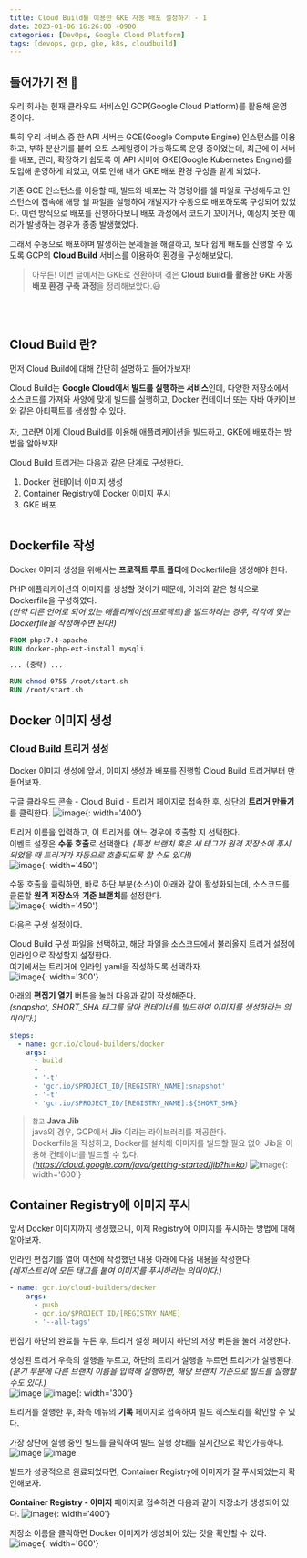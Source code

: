 ```yaml
---
title: Cloud Build를 이용한 GKE 자동 배포 설정하기 - 1
date: 2023-01-06 16:26:00 +0900
categories: [DevOps, Google Cloud Platform]
tags: [devops, gcp, gke, k8s, cloudbuild]
---
```


## 들어가기 전 💬
우리 회사는 현재 클라우드 서비스인 GCP(Google Cloud Platform)를 활용해 운영 중이다.<br>

특히 우리 서비스 중 한 API 서버는 GCE(Google Compute Engine) 인스턴스를 이용하고, 부하 분산기를 붙여 오토 스케일링이 가능하도록 운영 중이었는데,
최근에 이 서버를 배포, 관리, 확장하기 쉽도록 이 API 서버에 GKE(Google Kubernetes Engine)를 도입해 운영하게 되었고, 이로 인해 내가 GKE 배포 환경 구성을 맡게 되었다.

기존 GCE 인스턴스를 이용할 때, 빌드와 배포는 각 명령어를 쉘 파일로 구성해두고 인스턴스에 접속해 해당 쉘 파일을 실행하여 개발자가 수동으로 배포하도록 구성되어 있었다.
이런 방식으로 배포를 진행하다보니 배포 과정에서 코드가 꼬이거나, 예상치 못한 에러가 발생하는 경우가 종종 발생했었다.<br>

그래서 수동으로 배포하며 발생하는 문제들을 해결하고, 보다 쉽게 배포를 진행할 수 있도록 GCP의 **Cloud Build** 서비스를 이용하여 환경을 구성해보았다.<br>

> 아무튼! 이번 글에서는 GKE로 전환하며 겪은 **Cloud Build를 활용한 GKE 자동 배포 환경 구축 과정**을 정리해보았다.😃
<br>

<br>

## Cloud Build 란?
먼저 Cloud Build에 대해 간단히 설명하고 들어가보자!<br>

Cloud Build는 **Google Cloud에서 빌드를 실행하는 서비스**인데, 다양한 저장소에서 소스코드를 가져와 사양에 맞게 빌드를 실행하고, Docker 컨테이너 또는 자바 아카이브와 같은 아티팩트를 생성할 수 있다.
<br><br>
자, 그러면 이제 Cloud Build를 이용해 애플리케이션을 빌드하고, GKE에 배포하는 방법을 알아보자!


Cloud Build 트리거는 다음과 같은 단계로 구성한다.
1. Docker 컨테이너 이미지 생성
2. Container Registry에 Docker 이미지 푸시
3. GKE 배포
<br><br>


## Dockerfile 작성
Docker 이미지 생성을 위해서는 **프로젝트 루트 폴더**에 Dockerfile을 생성해야 한다.

PHP 애플리케이션의 이미지를 생성할 것이기 때문에, 아래와 같은 형식으로 Dockerfile을 구성하였다.<br>
_(만약 다른 언어로 되어 있는 애플리케이션(프로젝트)을 빌드하려는 경우, 각각에 맞는 Dockerfile을 작성해주면 된다!)_
~~~ Dockerfile
FROM php:7.4-apache
RUN docker-php-ext-install mysqli

... (중략) ...

RUN chmod 0755 /root/start.sh
RUN /root/start.sh
~~~


## Docker 이미지 생성
### Cloud Build 트리거 생성
Docker 이미지 생성에 앞서, 이미지 생성과 배포를 진행할 Cloud Build 트리거부터 만들어보자.

구글 클라우드 콘솔 - Cloud Build - 트리거 페이지로 접속한 후, 상단의 **트리거 만들기**를 클릭한다.
![image](/assets/img/post/devops/gcp/230106_cloudbuild를-이용한-gke-자동-배포-설정하기-1/screenshot_01.png){: width='400'}

트리거 이름을 입력하고, 이 트리거를 어느 경우에 호출할 지 선택한다.<br>
이벤트 설정은 **수동 호출**로 선택한다. _(특정 브랜치 혹은 새 태그가 원격 저장소에 푸시되었을 때 트리거가 자동으로 호출되도록 할 수도 있다!)_ <br>
![image](/assets/img/post/devops/gcp/230106_cloudbuild를-이용한-gke-자동-배포-설정하기-1/screenshot_02.png){: width='450'}

수동 호출을 클릭하면, 바로 하단 부분(소스)이 아래와 같이 활성화되는데, 소스코드를 클론할 **원격 저장소**와 **기준 브랜치**를 설정한다.<br>
![image](/assets/img/post/devops/gcp/230106_cloudbuild를-이용한-gke-자동-배포-설정하기-1/screenshot_03.png){: width='450'}

다음은 구성 설정이다.<br>

Cloud Build 구성 파일을 선택하고, 해당 파일을 소스코드에서 불러올지 트리거 설정에 인라인으로 작성할지 설정한다.<br>
여기에서는 트리거에 인라인 yaml을 작성하도록 선택하자.<br>
![image](/assets/img/post/devops/gcp/230106_cloudbuild를-이용한-gke-자동-배포-설정하기-1/screenshot_04.png){: width='300'}

아래의 **편집기 열기** 버튼을 눌러 다음과 같이 작성해준다.<br>
*(snapshot, SHORT_SHA 태그를 달아 컨테이너를 빌드하여 이미지를 생성하라는 의미이다.)*
~~~ yaml
steps:
  - name: gcr.io/cloud-builders/docker
    args:
      - build
      - .
      - '-t'
      - 'gcr.io/$PROJECT_ID/[REGISTRY_NAME]:snapshot'
      - '-t'
      - 'gcr.io/$PROJECT_ID/[REGISTRY_NAME]:${SHORT_SHA}'
~~~

> `참고` **Java Jib**<br>
java의 경우, GCP에서 **Jib** 이라는 라이브러리를 제공한다.<br>
Dockerfile을 작성하고, Docker를 설치해 이미지를 빌드할 필요 없이 Jib을 이용해 컨테이너를 빌드할 수 있다.<br>
_(<https://cloud.google.com/java/getting-started/jib?hl=ko>)_
![image](/assets/img/post/devops/gcp/230106_cloudbuild를-이용한-gke-자동-배포-설정하기-1/screenshot_05.png){: width='600'}



## Container Registry에 이미지 푸시
앞서 Docker 이미지까지 생성했으니, 이제 Registry에 이미지를 푸시하는 방법에 대해 알아보자.

인라인 편집기를 열어 이전에 작성했던 내용 아래에 다음 내용을 작성한다.<br>
*(레지스트리에 모든 태그를 붙여 이미지를 푸시하라는 의미이다.)*
~~~ yaml
- name: gcr.io/cloud-builders/docker
    args:
      - push
      - gcr.io/$PROJECT_ID/[REGISTRY_NAME]
      - '--all-tags'
~~~

편집기 하단의 완료를 누른 후, 트리거 설정 페이지 하단의 저장 버튼을 눌러 저장한다.

생성된 트리거 우측의 실행을 누르고, 하단의 트리거 실행을 누르면 트리거가 실행된다.<br>
*(분기 부분에 다른 브랜치 이름을 입력해 실행하면, 해당 브랜치 기준으로 빌드를 실행할 수도 있다.)*<br>
![image](/assets/img/post/devops/gcp/230106_cloudbuild를-이용한-gke-자동-배포-설정하기-1/screenshot_06.png)
![image](/assets/img/post/devops/gcp/230106_cloudbuild를-이용한-gke-자동-배포-설정하기-1/screenshot_07.png){: width='300'}

트리거를 실행한 후, 좌측 메뉴의 **기록** 페이지로 접속하여 빌드 히스토리를 확인할 수 있다.

가장 상단에 실행 중인 빌드를 클릭하여 빌드 실행 상태를 실시간으로 확인가능하다.
![image](/assets/img/post/devops/gcp/230106_cloudbuild를-이용한-gke-자동-배포-설정하기-1/screenshot_08.png)
![image](/assets/img/post/devops/gcp/230106_cloudbuild를-이용한-gke-자동-배포-설정하기-1/screenshot_09.png)


빌드가 성공적으로 완료되었다면, Container Registry에 이미지가 잘 푸시되었는지 확인해보자.

**Container Registry - 이미지** 페이지로 접속하면 다음과 같이 저장소가 생성되어 있다.
![image](/assets/img/post/devops/gcp/230106_cloudbuild를-이용한-gke-자동-배포-설정하기-1/screenshot_10.png){: width='400'}

저장소 이름을 클릭하면 Docker 이미지가 생성되어 있는 것을 확인할 수 있다.
![image](/assets/img/post/devops/gcp/230106_cloudbuild를-이용한-gke-자동-배포-설정하기-1/screenshot_11.png){: width='600'}


<br>